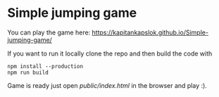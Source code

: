 # Simple jumping game
You can play the game here: https://kapitankapslok.github.io/Simple-jumping-game/

If you want to run it locally clone the repo and then build the code with
```
npm install --production
npm run build
```
Game is ready just open *public/index.html* in the browser and play :).
